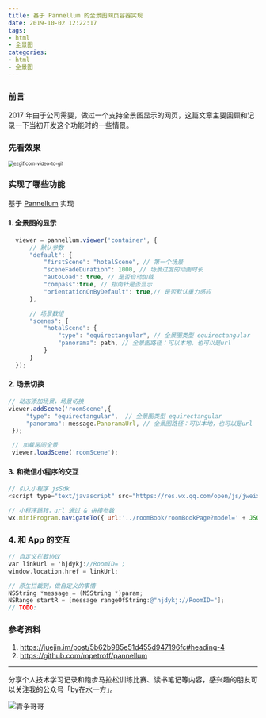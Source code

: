 ```yaml
---
title: 基于 Pannellum 的全景图网页容器实现
date: 2019-10-02 12:22:17
tags:
- html
- 全景图
categories:
- html
- 全景图
---
```




### 前言

2017 年由于公司需要，做过一个支持全景图显示的网页，这篇文章主要回顾和记录一下当初开发这个功能时的一些情景。

### 先看效果

<img src="http://liangjinggege.com/2019-10-02-113357.gif" alt="ezgif.com-video-to-gif" style="zoom:67%;" />



<!--more-->

### 实现了哪些功能

基于 [Pannellum](https://pannellum.org/) 实现

#### 1. 全景图的显示

```javascript
  viewer = pannellum.viewer('container', {
      // 默认参数
      "default": {
          "firstScene": "hotalScene", // 第一个场景
          "sceneFadeDuration": 1000, // 场景过度的动画时长
          "autoLoad": true, // 是否自动加载
          "compass":true, // 指南针是否显示
          "orientationOnByDefault": true,// 是否默认重力感应
      },

      // 场景数组
      "scenes": {
          "hotalScene": {
              "type": "equirectangular", // 全景图类型 equirectangular
              "panorama": path, // 全景图路径：可以本地，也可以是url
          }
      }
  });
```

#### 2. 场景切换

```javascript
// 动态添加场景，场景切换
viewer.addScene('roomScene',{ 
     "type": "equirectangular",  // 全景图类型 equirectangular
     "panorama": message.PanoramaUrl, // 全景图路径：可以本地，也可以是url
 });

 // 加载房间全景
 viewer.loadScene('roomScene');
```



#### 3. 和微信小程序的交互

```javascript
// 引入小程序 jsSdk
<script type="text/javascript" src="https://res.wx.qq.com/open/js/jweixin-1.3.1.js"></script>

// 小程序跳转，url 通过 & 拼接参数
wx.miniProgram.navigateTo({ url:'../roomBook/roomBookPage?model=' + JSON.stringify(currentRoomDict) + '&from=' + '3' });
```

### 4. 和 App 的交互

```objective-c
// 自定义拦截协议
var linkUrl = 'hjdykj://RoomID=';
window.location.href = linkUrl;

// 原生拦截到，做自定义的事情
NSString *message = (NSString *)param;
NSRange startR = [message rangeOfString:@"hjdykj://RoomID="];
// TODO:
```



### 参考资料

1. https://juejin.im/post/5b62b985e51d455d947196fc#heading-4
2. https://github.com/mpetroff/pannellum



---
分享个人技术学习记录和跑步马拉松训练比赛、读书笔记等内容，感兴趣的朋友可以关注我的公众号「by在水一方」。

![青争哥哥](http://liangjinggege.com/qrcode_for_gh_0be790c1f754_258.jpg)